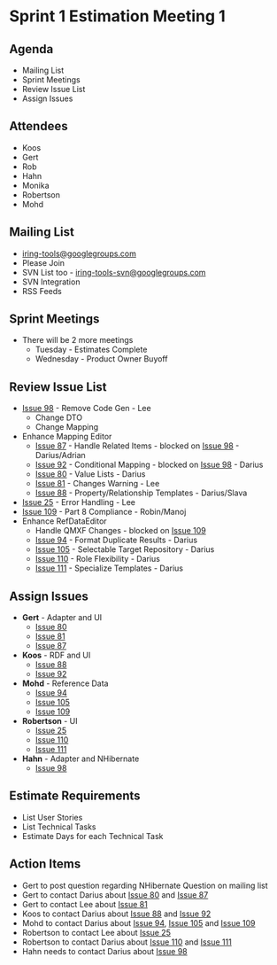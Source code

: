 # Sprint 1 Estimation Meeting 1 #

## Agenda ##
  * Mailing List
  * Sprint Meetings
  * Review Issue List
  * Assign Issues

## Attendees ##
  * Koos
  * Gert
  * Rob
  * Hahn
  * Monika
  * Robertson
  * Mohd

## Mailing List ##
  * iring-tools@googlegroups.com
  * Please Join
  * SVN List too - iring-tools-svn@googlegroups.com
  * SVN Integration
  * RSS Feeds

## Sprint Meetings ##
  * There will be 2 more meetings
    * Tuesday - Estimates Complete
    * Wednesday - Product Owner Buyoff

## Review Issue List ##
  * [Issue 98](https://code.google.com/p/iring-tools/issues/detail?id=98) - Remove Code Gen - Lee
    * Change DTO
    * Change Mapping
  * Enhance Mapping Editor
    * [Issue 87](https://code.google.com/p/iring-tools/issues/detail?id=87) - Handle Related Items - blocked on [Issue 98](https://code.google.com/p/iring-tools/issues/detail?id=98) - Darius/Adrian
    * [Issue 92](https://code.google.com/p/iring-tools/issues/detail?id=92) - Conditional Mapping - blocked on [Issue 98](https://code.google.com/p/iring-tools/issues/detail?id=98) - Darius
    * [Issue 80](https://code.google.com/p/iring-tools/issues/detail?id=80) - Value Lists - Darius
    * [Issue 81](https://code.google.com/p/iring-tools/issues/detail?id=81) - Changes Warning - Lee
    * [Issue 88](https://code.google.com/p/iring-tools/issues/detail?id=88) - Property/Relationship Templates - Darius/Slava
  * [Issue 25](https://code.google.com/p/iring-tools/issues/detail?id=25) - Error Handling - Lee
  * [Issue 109](https://code.google.com/p/iring-tools/issues/detail?id=109) - Part 8 Compliance - Robin/Manoj
  * Enhance RefDataEditor
    * Handle QMXF Changes - blocked on [Issue 109](https://code.google.com/p/iring-tools/issues/detail?id=109)
    * [Issue 94](https://code.google.com/p/iring-tools/issues/detail?id=94) - Format Duplicate Results - Darius
    * [Issue 105](https://code.google.com/p/iring-tools/issues/detail?id=105) - Selectable Target Repository - Darius
    * [Issue 110](https://code.google.com/p/iring-tools/issues/detail?id=110) - Role Flexibility - Darius
    * [Issue 111](https://code.google.com/p/iring-tools/issues/detail?id=111) - Specialize Templates - Darius

## Assign Issues ##
  * **Gert**	- Adapter and UI
    * [Issue 80](https://code.google.com/p/iring-tools/issues/detail?id=80)
    * [Issue 81](https://code.google.com/p/iring-tools/issues/detail?id=81)
    * [Issue 87](https://code.google.com/p/iring-tools/issues/detail?id=87)
  * **Koos** - RDF and UI
    * [Issue 88](https://code.google.com/p/iring-tools/issues/detail?id=88)
    * [Issue 92](https://code.google.com/p/iring-tools/issues/detail?id=92)
  * **Mohd** - Reference Data
    * [Issue 94](https://code.google.com/p/iring-tools/issues/detail?id=94)
    * [Issue 105](https://code.google.com/p/iring-tools/issues/detail?id=105)
    * [Issue 109](https://code.google.com/p/iring-tools/issues/detail?id=109)
  * **Robertson** - UI
    * [Issue 25](https://code.google.com/p/iring-tools/issues/detail?id=25)
    * [Issue 110](https://code.google.com/p/iring-tools/issues/detail?id=110)
    * [Issue 111](https://code.google.com/p/iring-tools/issues/detail?id=111)
  * **Hahn** - Adapter and NHibernate
    * [Issue 98](https://code.google.com/p/iring-tools/issues/detail?id=98)

## Estimate Requirements ##
  * List User Stories
  * List Technical Tasks
  * Estimate Days for each Technical Task

## Action Items ##
  * Gert to post question regarding NHibernate Question on mailing list
  * Gert to contact Darius about [Issue 80](https://code.google.com/p/iring-tools/issues/detail?id=80) and [Issue 87](https://code.google.com/p/iring-tools/issues/detail?id=87)
  * Gert to contact Lee about [Issue 81](https://code.google.com/p/iring-tools/issues/detail?id=81)
  * Koos to contact Darius about [Issue 88](https://code.google.com/p/iring-tools/issues/detail?id=88) and [Issue 92](https://code.google.com/p/iring-tools/issues/detail?id=92)
  * Mohd to contact Darius about [Issue 94](https://code.google.com/p/iring-tools/issues/detail?id=94), [Issue 105](https://code.google.com/p/iring-tools/issues/detail?id=105) and [Issue 109](https://code.google.com/p/iring-tools/issues/detail?id=109)
  * Robertson to contact Lee about [Issue 25](https://code.google.com/p/iring-tools/issues/detail?id=25)
  * Robertson to contact Darius about [Issue 110](https://code.google.com/p/iring-tools/issues/detail?id=110) and [Issue 111](https://code.google.com/p/iring-tools/issues/detail?id=111)
  * Hahn needs to contact Darius about [Issue 98](https://code.google.com/p/iring-tools/issues/detail?id=98)